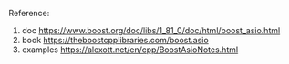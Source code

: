 

Reference: 
1. doc https://www.boost.org/doc/libs/1_81_0/doc/html/boost_asio.html
2. book https://theboostcpplibraries.com/boost.asio
3. examples https://alexott.net/en/cpp/BoostAsioNotes.html